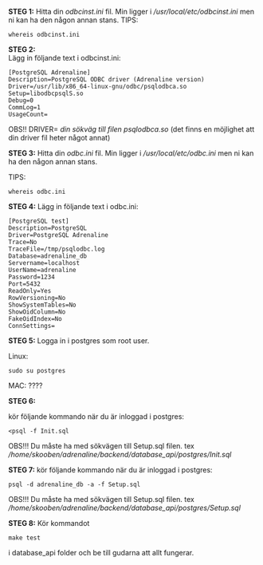 **STEG 1:**
Hitta din _odbcinst.ini_ fil. Min ligger i _/usr/local/etc/odbcinst.ini_ men ni kan ha den någon annan stans.
TIPS:
```
whereis odbcinst.ini
```
**STEG 2:**  
Lägg in följande text i odbcinst.ini:

```
[PostgreSQL Adrenaline]  
Description=PostgreSQL ODBC driver (Adrenaline version)  
Driver=/usr/lib/x86_64-linux-gnu/odbc/psqlodbca.so  
Setup=libodbcpsqlS.so  
Debug=0  
CommLog=1  
UsageCount=  
```
OBS!! DRIVER= _din sökväg till filen psqlodbca.so_ (det finns en möjlighet att din driver fil heter något annat)

**STEG 3:**
Hitta din _odbc.ini_ fil. Min ligger i _/usr/local/etc/odbc.ini_ men ni kan ha den någon annan stans.

TIPS:
```
whereis odbc.ini
```

**STEG 4:**
Lägg in följande text i odbc.ini:
```
[PostgreSQL test]
Description=PostgreSQL  
Driver=PostgreSQL Adrenaline  
Trace=No  
TraceFile=/tmp/psqlodbc.log  
Database=adrenaline_db  
Servername=localhost  
UserName=adrenaline  
Password=1234  
Port=5432  
ReadOnly=Yes  
RowVersioning=No  
ShowSystemTables=No  
ShowOidColumn=No  
FakeOidIndex=No  
ConnSettings=  
```  
**STEG 5:**
Logga in i postgres som root user.

Linux:
```
sudo su postgres
```
MAC: ????

**STEG 6:**

kör följande kommando när du är inloggad i postgres:  
```
<psql -f Init.sql
```
OBS!!! Du måste ha med sökvägen till Setup.sql filen. tex _/home/skooben/adrenaline/backend/database_api/postgres/Init.sql_

**STEG 7:**
kör följande kommando när du är inloggad i postgres:  

```
psql -d adrenaline_db -a -f Setup.sql
```
OBS!!! Du måste ha med sökvägen till Setup.sql filen. tex _/home/skooben/adrenaline/backend/database_api/postgres/Setup.sql_

**STEG 8:**
Kör kommandot 
```
make test
```
i database_api folder och be till gudarna att allt fungerar.
